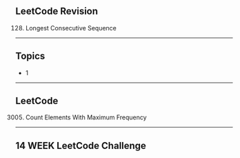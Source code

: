 ## LeetCode Revision

128. Longest Consecutive Sequence

---

## Topics

- 1

---

## LeetCode

3005. Count Elements With Maximum Frequency

---

## 14 WEEK LeetCode Challenge
